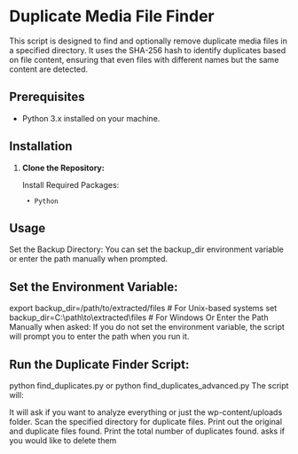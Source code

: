 # Duplicate Media File Finder

This script is designed to find and optionally remove duplicate media files in a specified directory. It uses the SHA-256 hash to identify duplicates based on file content, ensuring that even files with different names but the same content are detected.

## Prerequisites

- Python 3.x installed on your machine.

## Installation

1. **Clone the Repository:**

    Install Required Packages:

        • Python

## Usage
Set the Backup Directory:
You can set the backup_dir environment variable or enter the path manually when prompted.

## Set the Environment Variable:

export backup_dir=/path/to/extracted/files  # For Unix-based systems
set backup_dir=C:\\path\\to\\extracted\\files  # For Windows
Or Enter the Path Manually when asked:
If you do not set the environment variable, the script will prompt you to enter the path when you run it.

## Run the Duplicate Finder Script:


python find_duplicates.py
or
python find_duplicates_advanced.py
The script will:

It will ask if you want to analyze everything or just the wp-content/uploads folder.
Scan the specified directory for duplicate files.
Print out the original and duplicate files found.
Print the total number of duplicates found.
asks if you would like to delete them